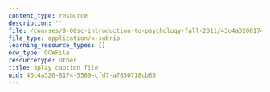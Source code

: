 ```yaml
---
content_type: resource
description: ''
file: /courses/9-00sc-introduction-to-psychology-fall-2011/43c4a32081745569cfd7a7850718cb80_v4ur5mna060.srt
file_type: application/x-subrip
learning_resource_types: []
ocw_type: OCWFile
resourcetype: Other
title: 3play caption file
uid: 43c4a320-8174-5569-cfd7-a7850718cb80
---
```

